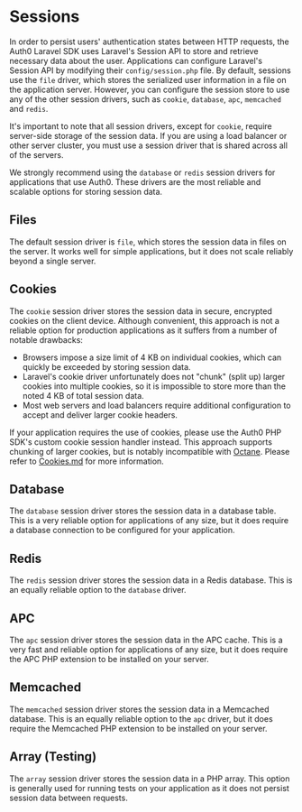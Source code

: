 # Sessions

In order to persist users' authentication states between HTTP requests, the Auth0 Laravel SDK uses Laravel's Session API to store and retrieve necessary data about the user. Applications can configure Laravel's Session API by modifying their `config/session.php` file. By default, sessions use the `file` driver, which stores the serialized user information in a file on the application server. However, you can configure the session store to use any of the other session drivers, such as `cookie`, `database`, `apc`, `memcached` and `redis`.

It's important to note that all session drivers, except for `cookie`, require server-side storage of the session data. If you are using a load balancer or other server cluster, you must use a session driver that is shared across all of the servers.

We strongly recommend using the `database` or `redis` session drivers for applications that use Auth0. These drivers are the most reliable and scalable options for storing session data.

## Files

The default session driver is `file`, which stores the session data in files on the server. It works well for simple applications, but it does not scale reliably beyond a single server.

## Cookies

The `cookie` session driver stores the session data in secure, encrypted cookies on the client device. Although convenient, this approach is not a reliable option for production applications as it suffers from a number of notable drawbacks:

- Browsers impose a size limit of 4 KB on individual cookies, which can quickly be exceeded by storing session data.
- Laravel's cookie driver unfortunately does not "chunk" (split up) larger cookies into multiple cookies, so it is impossible to store more than the noted 4 KB of total session data.
- Most web servers and load balancers require additional configuration to accept and deliver larger cookie headers.

If your application requires the use of cookies, please use the Auth0 PHP SDK's custom cookie session handler instead. This approach supports chunking of larger cookies, but is notably incompatible with [Octane](./Octane.md). Please refer to [Cookies.md](./Cookies.md) for more information.

## Database

The `database` session driver stores the session data in a database table. This is a very reliable option for applications of any size, but it does require a database connection to be configured for your application.

## Redis

The `redis` session driver stores the session data in a Redis database. This is an equally reliable option to the `database` driver.

## APC

The `apc` session driver stores the session data in the APC cache. This is a very fast and reliable option for applications of any size, but it does require the APC PHP extension to be installed on your server.

## Memcached

The `memcached` session driver stores the session data in a Memcached database. This is an equally reliable option to the `apc` driver, but it does require the Memcached PHP extension to be installed on your server.

## Array (Testing)

The `array` session driver stores the session data in a PHP array. This option is generally used for running tests on your application as it does not persist session data between requests.
